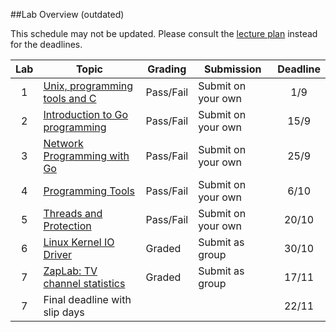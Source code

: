 ##Lab Overview (outdated)

This schedule may not be updated. Please consult the [lecture plan](https://github.com/uis-dat320-fall17/course-info/blob/master/lectureplan.md) instead for the deadlines. 

| Lab | Topic                                                                                  | Grading   | Submission         | Deadline | 
|:---:|----------------------------------------------------------------------------------------|-----------|--------------------|:--------:|
| 1   | [Unix, programming tools and C](https://github.com/uis-dat320-fall17/labs/tree/master/lab1)   | Pass/Fail | Submit on your own |   1/9    |
| 2   | [Introduction to Go programming](https://github.com/uis-dat320-fall17/labs/tree/master/lab2)  | Pass/Fail | Submit on your own |  15/9    |
| 3   | [Network Programming with Go](https://github.com/uis-dat320-fall17/labs/tree/master/lab3)     | Pass/Fail | Submit on your own |  25/9    |
| 4   | [Programming Tools](https://github.com/uis-dat320-fall17/labs/tree/master/lab4)               | Pass/Fail | Submit on your own |   6/10   |
| 5   | [Threads and Protection](https://github.com/uis-dat320-fall17/labs/tree/master/lab5)          | Pass/Fail | Submit on your own |  20/10   |
| 6   | [Linux Kernel IO Driver](https://github.com/uis-dat320-fall17/glabs/tree/master/lab6)         | Graded    | Submit as group    |   30/10   |
| 7   | [ZapLab: TV channel statistics](https://github.com/uis-dat320-fall17/glabs/tree/master/lab7)  | Graded    | Submit as group    |  17/11   |
| 7   | Final deadline with slip days                                                          |           |                    |  22/11   |
